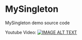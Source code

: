 # MySingleton
MySingleton demo source code


Youtube Video:
[![IMAGE ALT TEXT](http://img.youtube.com/vi/IcdeljpM4W4/0.jpg)](http://www.youtube.com/watch?v=IcdeljpM4W4 "Video Title")
